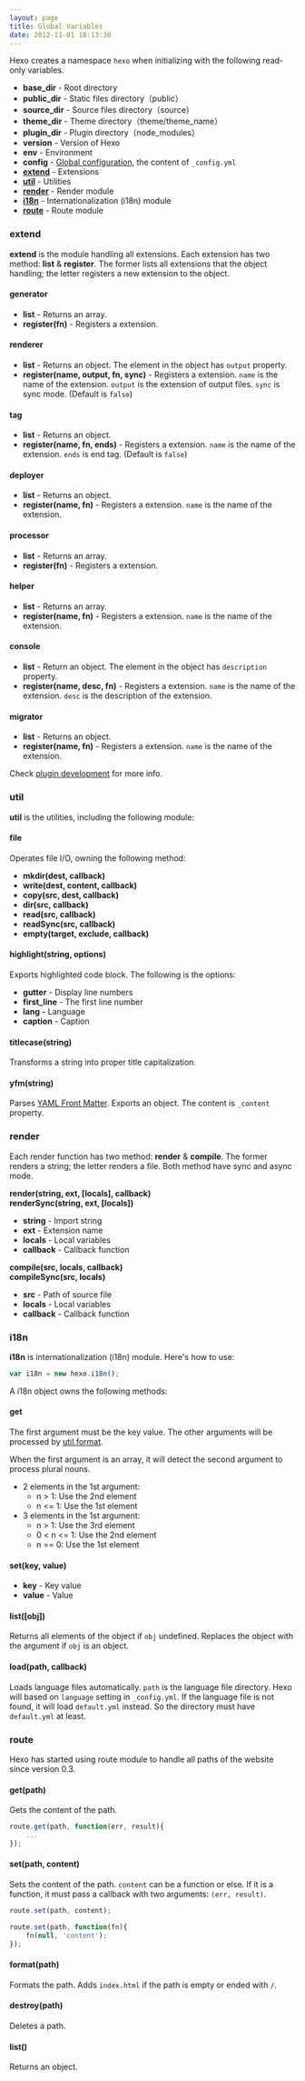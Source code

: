 ```yaml
---
layout: page
title: Global Variables
date: 2012-11-01 18:13:30
---
```


Hexo creates a namespace `hexo` when initializing with the following read-only variables.

- **base_dir** - Root directory
- **public_dir** - Static files directory（public）
- **source_dir** - Source files directory（source）
- **theme_dir** - Theme directory（theme/theme_name）
- **plugin_dir** - Plugin directory（node_modules）
- **version** - Version of Hexo
- **env** - Environment
- **config** - [Global configuration][1], the content of `_config.yml`
- **[extend](#extend)** - Extensions
- **[util](#util)** - Utilities
- **[render](#render)** - Render module
- **[i18n](#i18n)** - Internationalization (i18n) module
- **[route](#route)** - Route module

<a id="extend"></a>
### extend

**extend** is the module handling all extensions. Each extension has two method: **list** & **register**. The former lists all extensions that the object handling; the letter registers a new extension to the object.

#### generator

- **list** - Returns an array.
- **register(fn)** - Registers a extension.

#### renderer

- **list** - Returns an object. The element in the object has `output` property.
- **register(name, output, fn, sync)** - Registers a extension. `name` is the name of the extension. `output` is the extension of output files. `sync` is sync mode. (Default is `false`)

#### tag

- **list** - Returns an object.
- **register(name, fn, ends)** - Registers a extension. `name` is the name of the extension. `ends` is end tag. (Default is `false`)

#### deployer

- **list** - Returns an object.
- **register(name, fn)** - Registers a extension. `name` is the name of the extension.

#### processor

- **list** - Returns an array.
- **register(fn)** - Registers a extension.

#### helper

- **list** - Returns an array.
- **register(name, fn)** - Registers a extension. `name` is the name of the extension.

#### console

- **list** - Return an object. The element in the object has `description` property.
- **register(name, desc, fn)** - Registers a extension. `name` is the name of the extension. `desc` is the description of the extension.

#### migrator

- **list** - Returns an object.
- **register(name, fn)** - Registers a extension. `name` is the name of the extension.

Check [plugin development][2] for more info.

<a id="util"></a>
### util

**util** is the utilities, including the following module:

#### file

Operates file I/O, owning the following method:

- **mkdir(dest, callback)**
- **write(dest, content, callback)**
- **copy(src, dest, callback)**
- **dir(src, callback)**
- **read(src, callback)**
- **readSync(src, callback)**
- **empty(target, exclude, callback)**

#### highlight(string, options)

Exports highlighted code block. The following is the options:

- **gutter** - Display line numbers
- **first_line** - The first line number
- **lang** - Language
- **caption** - Caption

#### titlecase(string)

Transforms a string into proper title capitalization.

#### yfm(string)

Parses [YAML Front Matter][3]. Exports an object. The content is `_content` property.

<a id="render"></a>
### render

Each render function has two method: **render** & **compile**. The former renders a string; the letter renders a file. Both method have sync and async mode.

**render(string, ext, [locals], callback)**  
**renderSync(string, ext, [locals])**

- **string** - Import string
- **ext** - Extension name
- **locals** - Local variables
- **callback** - Callback function

**compile(src, locals, callback)**  
**compileSync(src, locals)**

- **src** - Path of source file
- **locals** - Local variables
- **callback** - Callback function

<a id="i18n"></a>
### i18n

**i18n** is internationalization (i18n) module. Here's how to use:

``` js
var i18n = new hexo.i18n();
```

A i18n object owns the following methods:

#### get

The first argument must be the key value. The other arguments will be processed by [util.format][4].

When the first argument is an array, it will detect the second argument to process plural nouns.

- 2 elements in the 1st argument:
  - n > 1: Use the 2nd element
  - n <= 1: Use the 1st element
- 3 elements in the 1st argument:
  - n > 1: Use the 3rd element
  - 0 < n <= 1: Use the 2nd element
  - n == 0: Use the 1st element

#### set(key, value)

- **key** - Key value
- **value** - Value

#### list([obj])

Returns all elements of the object if `obj` undefined. Replaces the object with the argument if `obj` is an object.

#### load(path, callback)

Loads language files automatically. `path` is the language file directory. Hexo will based on `language` setting in `_config.yml`. If the language file is not found, it will load `default.yml` instead. So the directory must have `default.yml` at least.

<a id="route"></a>
### route

Hexo has started using route module to handle all paths of the website since version 0.3.

#### get(path)

Gets the content of the path.

``` js
route.get(path, function(err, result){
	...
});
```

#### set(path, content)

Sets the content of the path. `content` can be a function or else. If it is a function, it must pass a callback with two arguments: `(err, result)`.

``` js
route.set(path, content);

route.set(path, function(fn){
	fn(null, 'content');
});
```

#### format(path)

Formats the path. Adds `index.html` if the path is empty or ended with `/`.

#### destroy(path)

Deletes a path.

#### list()

Returns an object.

[1]: configure.html
[2]: plugin-development.html
[3]: https://github.com/mojombo/jekyll/wiki/YAML-Front-Matter
[4]: http://nodejs.org/api/util.html#util_util_format_format